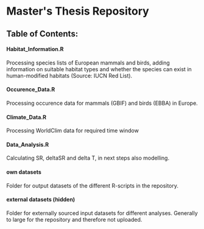 # Master's Thesis Repository

## Table of Contents:

#### Habitat_Information.R

Processing species lists of European mammals and birds, adding information on suitable habitat types and whether the species can exist in human-modified habitats (Source: IUCN Red List).

#### Occurence_Data.R

Processing occurence data for mammals (GBIF) and birds (EBBA) in Europe.

#### Climate_Data.R

Processing WorldClim data for required time window

#### Data_Analysis.R

Calculating SR, deltaSR and delta T, in next steps also modelling.

#### own datasets

Folder for output datasets of the different R-scripts in the repository.

#### external datasets (hidden)

Folder for externally sourced input datasets for different analyses. Generally to large for the repository and therefore not uploaded.
